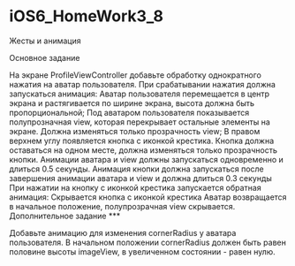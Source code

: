 # iOS6_HomeWork3_8
Жесты и анимация

Основное задание

На экране ProfileViewController добавьте обработку однократного нажатия на аватар пользователя.
При срабатывании нажатия должна запускаться анимация:
Аватар пользователя перемещается в центр экрана и растягивается по ширине экрана, высота должна быть пропорциональной;
Под аватаром пользователя показывается полупрозначная view, которая перекрывает остальные элементы на экране. Должна изменяться только прозрачность view;
В правом верхнем углу появляется кнопка с иконкой крестика. Кнопка должна оставаться на одном месте, должна изменяться только прозрачность кнопки. Анимации аватара и view должны запускаться одновременно и длиться 0.5 секунды. Анимация кнопки должна запускаться после завершения анимации аватара и view и должна длиться 0.3 секунды
При нажатии на кнопку с иконкой крестика запускается обратная анимация:
Скрывается кнопка с иконкой крестика
Аватар возвращается в начальное положение, полупрозрачная view скрывается.
Дополнительное задание ***

Добавьте анимацию для изменения cornerRadius у аватара пользователя. В начальном положении cornerRadius должен быть равен половине высоты imageView, в увеличенном состоянии - равен нулю.
